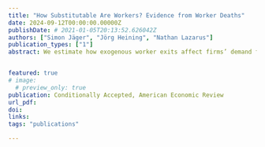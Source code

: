 ```yaml
---
title: "How Substitutable Are Workers? Evidence from Worker Deaths"
date: 2024-09-12T00:00:00.00000Z
publishDate: # 2021-01-05T20:13:52.626042Z
authors: ["Simon Jäger", "Jörg Heining", "Nathan Lazarus"]
publication_types: ["1"]
abstract: We estimate how exogenous worker exits affect firms’ demand for incumbent workers and new hires. Drawing on administrative data from Germany, we analyze 34,000 unexpected worker deaths, which, on average, raise the remaining workers’ wages and retention probabilities. The average effect masks substantial heterogeneity. Coworkers in the same occupation as the deceased see positive wage effects; coworkers in other occupations experience wage decreases when a high-skilled or specialized worker dies. Our findings imply substantial replacement costs, which are larger in thin markets and when skills are specialized.


featured: true
# image:
  # preview_only: true
publication: Conditionally Accepted, American Economic Review
url_pdf: 
doi:
links: 
tags: "publications"

---
```


